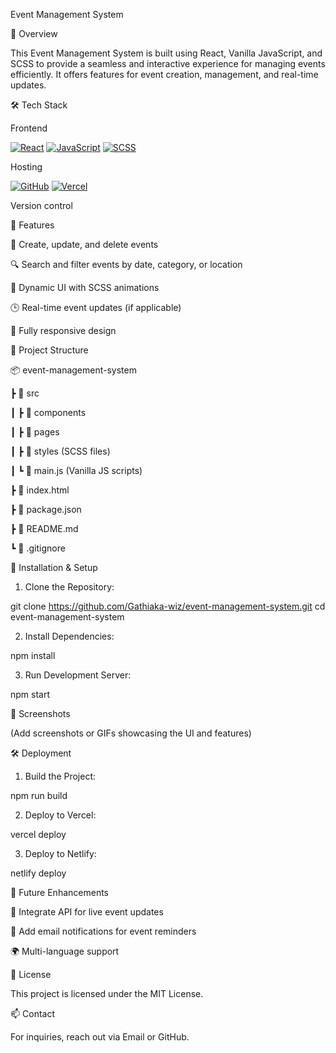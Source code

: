 Event Management System

🚀 Overview

This Event Management System is built using React, Vanilla JavaScript, and SCSS to provide a seamless and interactive experience for managing events efficiently. It offers features for event creation, management, and real-time updates.

🛠️ Tech Stack

Frontend


[![React](https://img.shields.io/badge/React-61DAFB?style=for-the-badge&logo=react&logoColor=black)](https://react.dev/)
[![JavaScript](https://img.shields.io/badge/JavaScript-F7DF1E?style=for-the-badge&logo=javascript&logoColor=black)](https://developer.mozilla.org/en-US/docs/Web/JavaScript)
[![SCSS](https://img.shields.io/badge/SCSS-CC6699?style=for-the-badge&logo=sass&logoColor=white)](https://sass-lang.com/)
  

Hosting

[![GitHub](https://img.shields.io/badge/GitHub-181717?style=for-the-badge&logo=github&logoColor=white)](https://github.com/Gathiaka-wiz)
[![Vercel](https://img.shields.io/badge/Vercel-000000?style=for-the-badge&logo=vercel&logoColor=white)](https://vercel.com/)



Version control

 

🎯 Features

📅 Create, update, and delete events

🔍 Search and filter events by date, category, or location

🎨 Dynamic UI with SCSS animations

🕒 Real-time event updates (if applicable)

📱 Fully responsive design


📂 Project Structure

📦 event-management-system

 ┣ 📂 src
 
 ┃ ┣ 📂 components
 
 ┃ ┣ 📂 pages
 
 ┃ ┣ 📂 styles (SCSS files)
 
 ┃ ┗ 📜 main.js (Vanilla JS scripts)
 
 ┣ 📜 index.html
 
 ┣ 📜 package.json
 
 ┣ 📜 README.md
 
 ┗ 📜 .gitignore
 

🚀 Installation & Setup

1. Clone the Repository:

git clone https://github.com/Gathiaka-wiz/event-management-system.git
cd event-management-system


2. Install Dependencies:

npm install


3. Run Development Server:

npm start



📸 Screenshots

(Add screenshots or GIFs showcasing the UI and features)

🛠️ Deployment

1. Build the Project:

npm run build


2. Deploy to Vercel:

vercel deploy


3. Deploy to Netlify:

netlify deploy



📌 Future Enhancements

🔗 Integrate API for live event updates

📧 Add email notifications for event reminders

🌍 Multi-language support


📜 License

This project is licensed under the MIT License.

📫 Contact

For inquiries, reach out via Email or GitHub.


